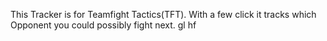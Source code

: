This Tracker is for Teamfight Tactics(TFT).
With a few click it tracks which Opponent you could possibly fight next.
gl hf